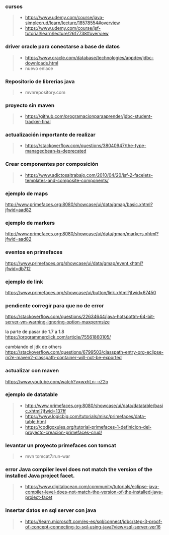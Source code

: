 ### cursos
>- https://www.udemy.com/course/java-simplecrud/learn/lecture/18578554#overview
>- https://www.udemy.com/course/jsf-tutorial/learn/lecture/2617738#overview


### driver oracle para conectarse a base de datos
>- https://www.oracle.com/database/technologies/appdev/jdbc-downloads.html
>- nuevo enlace

### Repositorio de librerias java
>- mvnrepository.com

### proyecto sin maven
>- https://github.com/programacionparaaprender/jdbc-student-tracker-final

### actualización importante de realizar
>- https://stackoverflow.com/questions/38040947/the-type-managedbean-is-deprecated

### Crear componentes por composición
>- https://www.adictosaltrabajo.com/2010/04/20/jsf-2-facelets-templates-and-composite-components/


### ejemplo de maps
http://www.primefaces.org:8080/showcase/ui/data/gmap/basic.xhtml?jfwid=aad82


### ejemplo de markers
http://www.primefaces.org:8080/showcase/ui/data/gmap/markers.xhtml?jfwid=aad82

### eventos en primefaces
https://www.primefaces.org/showcase/ui/data/gmap/event.xhtml?jfwid=db712

### ejemplo de link
https://www.primefaces.org/showcase/ui/button/link.xhtml?jfwid=67450

### pendiente corregir para que no de error
https://stackoverflow.com/questions/22634644/java-hotspottm-64-bit-server-vm-warning-ignoring-option-maxpermsize

la parte de pasar de 1.7 a 1.8
https://programmerclick.com/article/75561860105/

cambiando el jdk de others
https://stackoverflow.com/questions/6799503/classpath-entry-org-eclipse-m2e-maven2-classpath-container-will-not-be-exported

### actualizar con maven
https://www.youtube.com/watch?v=wxhLn--rZ2o

### ejemplo de datatable
>- http://www.primefaces.org:8080/showcase/ui/data/datatable/basic.xhtml?jfwid=137ff
>- https://www.logicbig.com/tutorials/misc/primefaces/data-table.html
>- https://codigoxules.org/tutorial-primefaces-1-definicion-del-proyecto-creacion-primefaces-crud/

### levantar un proyecto primefaces con tomcat
>- mvn tomcat7:run-war

### error Java compiler level does not match the version of the installed Java project facet.
>- https://www.digitalocean.com/community/tutorials/eclipse-java-compiler-level-does-not-match-the-version-of-the-installed-java-project-facet

### insertar datos en sql server con java
>- https://learn.microsoft.com/es-es/sql/connect/jdbc/step-3-proof-of-concept-connecting-to-sql-using-java?view=sql-server-ver16
